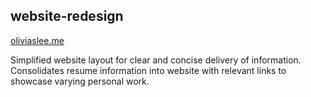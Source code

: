 ## website-redesign

[oliviaslee.me](http://oliviaslee.me/)

Simplified website layout for clear and concise delivery of information.
Consolidates resume information into website with relevant links to showcase 
varying personal work.
